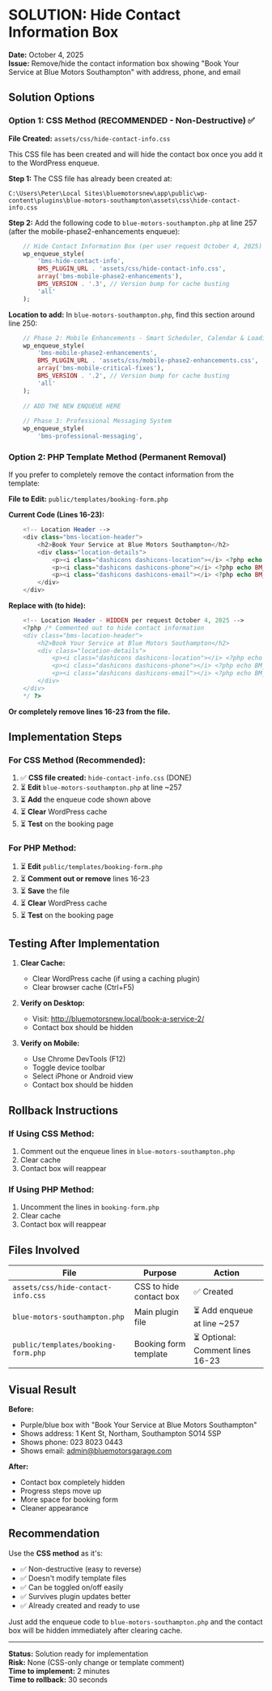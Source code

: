 # SOLUTION: Hide Contact Information Box

**Date:** October 4, 2025  
**Issue:** Remove/hide the contact information box showing "Book Your Service at Blue Motors Southampton" with address, phone, and email

## Solution Options

### Option 1: CSS Method (RECOMMENDED - Non-Destructive) ✅

**File Created:** `assets/css/hide-contact-info.css`

This CSS file has been created and will hide the contact box once you add it to the WordPress enqueue.

**Step 1:** The CSS file has already been created at:
```
C:\Users\Peter\Local Sites\bluemotorsnew\app\public\wp-content\plugins\blue-motors-southampton\assets\css\hide-contact-info.css
```

**Step 2:** Add the following code to `blue-motors-southampton.php` at line 257 (after the mobile-phase2-enhancements enqueue):

```php
    // Hide Contact Information Box (per user request October 4, 2025)
    wp_enqueue_style(
        'bms-hide-contact-info',
        BMS_PLUGIN_URL . 'assets/css/hide-contact-info.css',
        array('bms-mobile-phase2-enhancements'),
        BMS_VERSION . '.3', // Version bump for cache busting
        'all'
    );
```

**Location to add:** In `blue-motors-southampton.php`, find this section around line 250:
```php
    // Phase 2: Mobile Enhancements - Smart Scheduler, Calendar & Loading States
    wp_enqueue_style(
        'bms-mobile-phase2-enhancements',
        BMS_PLUGIN_URL . 'assets/css/mobile-phase2-enhancements.css',
        array('bms-mobile-critical-fixes'),
        BMS_VERSION . '.2', // Version bump for cache busting
        'all'
    );
    
    // ADD THE NEW ENQUEUE HERE
    
    // Phase 3: Professional Messaging System
    wp_enqueue_style(
        'bms-professional-messaging',
```

### Option 2: PHP Template Method (Permanent Removal)

If you prefer to completely remove the contact information from the template:

**File to Edit:** `public/templates/booking-form.php`

**Current Code (Lines 16-23):**
```php
    <!-- Location Header -->
    <div class="bms-location-header">
        <h2>Book Your Service at Blue Motors Southampton</h2>
        <div class="location-details">
            <p><i class="dashicons dashicons-location"></i> <?php echo BM_LOCATION_ADDRESS; ?></p>
            <p><i class="dashicons dashicons-phone"></i> <?php echo BM_LOCATION_PHONE; ?></p>
            <p><i class="dashicons dashicons-email"></i> <?php echo BM_LOCATION_EMAIL; ?></p>
        </div>
    </div>
```

**Replace with (to hide):**
```php
    <!-- Location Header - HIDDEN per request October 4, 2025 -->
    <?php /* Commented out to hide contact information
    <div class="bms-location-header">
        <h2>Book Your Service at Blue Motors Southampton</h2>
        <div class="location-details">
            <p><i class="dashicons dashicons-location"></i> <?php echo BM_LOCATION_ADDRESS; ?></p>
            <p><i class="dashicons dashicons-phone"></i> <?php echo BM_LOCATION_PHONE; ?></p>
            <p><i class="dashicons dashicons-email"></i> <?php echo BM_LOCATION_EMAIL; ?></p>
        </div>
    </div>
    */ ?>
```

**Or completely remove lines 16-23 from the file.**

## Implementation Steps

### For CSS Method (Recommended):

1. ✅ **CSS file created:** `hide-contact-info.css` (DONE)
2. ⏳ **Edit** `blue-motors-southampton.php` at line ~257
3. ⏳ **Add** the enqueue code shown above
4. ⏳ **Clear** WordPress cache
5. ⏳ **Test** on the booking page

### For PHP Method:

1. ⏳ **Edit** `public/templates/booking-form.php`
2. ⏳ **Comment out or remove** lines 16-23
3. ⏳ **Save** the file
4. ⏳ **Clear** WordPress cache
5. ⏳ **Test** on the booking page

## Testing After Implementation

1. **Clear Cache:**
   - Clear WordPress cache (if using a caching plugin)
   - Clear browser cache (Ctrl+F5)

2. **Verify on Desktop:**
   - Visit: http://bluemotorsnew.local/book-a-service-2/
   - Contact box should be hidden

3. **Verify on Mobile:**
   - Use Chrome DevTools (F12)
   - Toggle device toolbar
   - Select iPhone or Android view
   - Contact box should be hidden

## Rollback Instructions

### If Using CSS Method:
1. Comment out the enqueue lines in `blue-motors-southampton.php`
2. Clear cache
3. Contact box will reappear

### If Using PHP Method:
1. Uncomment the lines in `booking-form.php`
2. Clear cache
3. Contact box will reappear

## Files Involved

| File | Purpose | Action |
|------|---------|--------|
| `assets/css/hide-contact-info.css` | CSS to hide contact box | ✅ Created |
| `blue-motors-southampton.php` | Main plugin file | ⏳ Add enqueue at line ~257 |
| `public/templates/booking-form.php` | Booking form template | ⏳ Optional: Comment lines 16-23 |

## Visual Result

**Before:**
- Purple/blue box with "Book Your Service at Blue Motors Southampton"
- Shows address: 1 Kent St, Northam, Southampton SO14 5SP
- Shows phone: 023 8023 0443
- Shows email: admin@bluemotorsgarage.com

**After:**
- Contact box completely hidden
- Progress steps move up
- More space for booking form
- Cleaner appearance

## Recommendation

Use the **CSS method** as it's:
- ✅ Non-destructive (easy to reverse)
- ✅ Doesn't modify template files
- ✅ Can be toggled on/off easily
- ✅ Survives plugin updates better
- ✅ Already created and ready to use

Just add the enqueue code to `blue-motors-southampton.php` and the contact box will be hidden immediately after clearing cache.

---

**Status:** Solution ready for implementation  
**Risk:** None (CSS-only change or template comment)  
**Time to implement:** 2 minutes  
**Time to rollback:** 30 seconds
